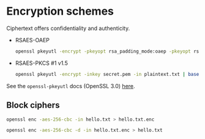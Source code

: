 # Encryption schemes

Ciphertext offers confidentiality and authenticity.


* RSAES-OAEP

    ```bash
    openssl pkeyutl -encrypt -pkeyopt rsa_padding_mode:oaep -pkeyopt rsa_oaep_md:sha256 -pkeyopt rsa_mgf1_md:sha256 -inkey secret.pem -in plaintext.txt | base64 > encrypted2.txt
    ```

* RSAES-PKCS #1 v1.5

    ```bash
    openssl pkeyutl -encrypt -inkey secret.pem -in plaintext.txt | base64 > encrypted2.txt
    ```

See the `openssl-pkeyutl` docs (OpenSSL 3.0) [here](https://www.openssl.org/docs/man3.0/man1/openssl-pkeyutl.html).


## Block ciphers

```bash
openssl enc -aes-256-cbc -in hello.txt > hello.txt.enc
```

```bash
openssl enc -aes-256-cbc -d -in hello.txt.enc > hello.txt
```

